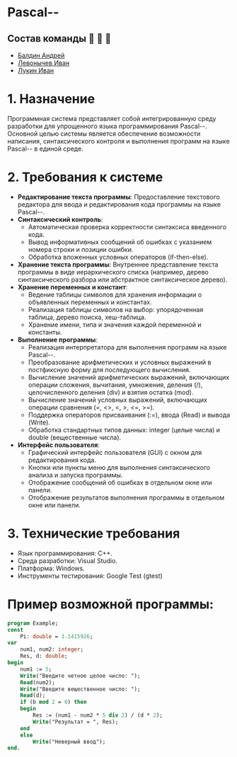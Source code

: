 # Pascal--

## Cостав команды :elephant: :elephant: :elephant:
* [Балдин Андрей](https://github.com/Andrew-8705)
* [Левонычев Иван](https://github.com/fartekool)
* [Лукин Иван](https://github.com/elus10n)

# 1. Назначение 
Программная система представляет собой интегрированную среду разработки для упрощенного языка программирования Pascal--. 
Основной целью системы является обеспечение возможности написания, синтаксического контроля и выполнения программ на языке Pascal-- в единой среде.

# 2. Требования к системе
- **Редактирование текста программы**: Предоставление текстового редактора для ввода и редактирования кода программы на языке Pascal--.
- **Синтаксический контроль**:
  - Автоматическая проверка корректности синтаксиса введенного кода.
  - Вывод информативных сообщений об ошибках с указанием номера строки и позиции ошибки.
  - Обработка вложенных условных операторов (if-then-else).
- **Хранение текста программы**: Внутреннее представление текста программы в виде иерархического списка (например, дерево синтаксического разбора или абстрактное синтаксическое дерево).
- **Хранение переменных и констант**:
  - Ведение таблицы символов для хранения информации о объявленных переменных и константах.
  - Реализация таблицы символов на выбор: упорядоченная таблица, дерево поиска, хеш-таблица.
  - Хранение имени, типа и значения каждой переменной и константы.
- **Выполнение программы**:
  - Реализация интерпретатора для выполнения программ на языке Pascal--.
  - Преобразование арифметических и условных выражений в постфиксную форму для последующего вычисления.
  - Вычисление значений арифметических выражений, включающих операции сложения, вычитания, умножения, деления (/), целочисленного деления (div) и взятия остатка (mod).
  - Вычисление значений условных выражений, включающих операции сравнения (=, <>, <, >, <=, >=).
  - Поддержка операторов присваивания (:=), ввода (Read) и вывода (Write).
  - Обработка стандартных типов данных: integer (целые числа) и double (вещественные числа).
- **Интерфейс пользователя**:
  - Графический интерфейс пользователя (GUI) с окном для редактирования кода.
  - Кнопки или пункты меню для выполнения синтаксического анализа и запуска программы.
  - Отображение сообщений об ошибках в отдельном окне или панели.
  - Отображение результатов выполнения программы в отдельном окне или панели.

# 3. Технические требования
- Язык программирования: C++.
- Среда разработки: Visual Studio.
- Платформа: Windows.
- Инструменты тестирования: Google Test (gtest)


# Пример возможной программы:
```pascal
program Example;
const
    Pi: double = 3.1415926;
var
    num1, num2: integer;
    Res, d: double;
begin
    num1 := 5;
    Write("Введите четное целое число: ");
    Read(num2);
    Write("Введите вещественное число: ");
	Read(d);
    if (b mod 2 = 0) then
    begin
        Res := (num1 - num2 * 5 div 2) / (d * 2);
        Write("Результат = ", Res);
    end
    else
        Write("Неверный ввод");
end.
```
